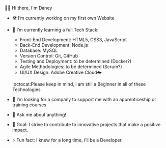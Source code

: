 🙋‍♂️ Hi there, I'm Daney


- 🛠 I’m currently working on my first own Website
  
- 🌱 I’m currently learning a full Tech Stack:
  - Front-End Development: HTML5, CSS3, JavaScript
  - Back-End Development: Node.js
  - Database: MySQL
  - Version Control: Git, GitHub
  - Testing and Deployment: to be determined (Docker?)
  - Agile Methodologies: to be determined (Scrum?)
  - UI/UX Design: Adobe Creative Cloud☁️

  :octocat:Please keep in mind, i am still a Beginner in all of these Technologies

- 🤔 I’m looking for a company to support me with an apprenticeship or training courses
- 💬 Ask me about anything!
- 🧪 Goal: I strive to contribute to innovative projects that make a positive impact.
- ⚡ Fun fact: I knew for a long time, i'll be a Developer.

